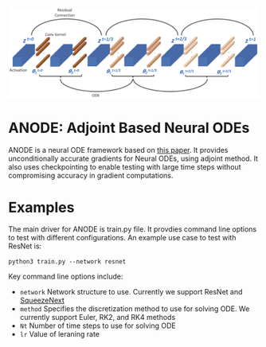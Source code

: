 ![ANODE](misc/anode.png)   



# ANODE: Adjoint Based Neural ODEs
ANODE is a neural ODE framework based on [this paper](https://arxiv.org/pdf/1902.10298.pdf).
It provides unconditionally accurate gradients for Neural ODEs, using adjoint method. It also
uses checkpointing to enable testing with large time steps without compromising accuracy in gradient computations.




# Examples
The main driver for ANODE is train.py file. It provdies command line options to test with different configurations.
An example use case to test with ResNet is:

```
python3 train.py --network resnet
```

Key command line options include:

- `network` Network structure to use. Currently we support ResNet and [SqueezeNext](https://github.com/amirgholami/SqueezeNext)
- `method` Specifies the discretization method to use for solving ODE. We currently support Euler, RK2, and RK4 methods
- `Nt` Number of time steps to use for solving ODE
- `lr` Value of leraning rate

